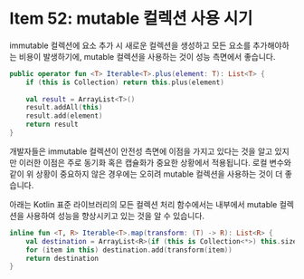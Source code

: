 # Item 52: mutable 컬렉션 사용 시기

immutable 컬렉션에 요소 추가 시 새로운 컬렉션을 생성하고 모든 요소를 추가해야하는 비용이 발생하기에,
mutable 컬렉션을 사용하는 것이 성능 측면에서 좋습니다.

```kotlin
public operator fun <T> Iterable<T>.plus(element: T): List<T> {
    if (this is Collection) return this.plus(element)
    
    val result = ArrayList<T>()
    result.addAll(this)
    result.add(element)
    return result
}
```

개발자들은 immutable 컬렉션이 안전성 측면에 이점을 가지고 있다는 것을 알고 있지만 이러한 이점은 주로 동기화 혹은 캡슐화가 중요한 상황에서 적용됩니다.
로컬 변수와 같이 위 상황이 중요하지 않은 경우에는 오히려 mutable 컬렉션을 사용하는 것이 더 좋습니다.

아래는 Kotlin 표준 라이브러리의 모든 컬렉션 처리 함수에서는 내부에서 mutable 컬렉션을 사용하여 성능을 향상시키고 있는 것을 알 수 있습니다.

```kotlin
inline fun <T, R> Iterable<T>.map(transform: (T) -> R): List<R> {
    val destination = ArrayList<R>(if (this is Collection<*>) this.size else 10)
    for (item in this) destination.add(transform(item))
    return destination
}
```